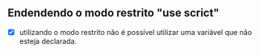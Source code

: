 ## Endendendo o modo restrito "use scrict"

* [x] utilizando o modo restrito não é possível utilizar uma variável que não esteja declarada.